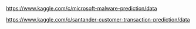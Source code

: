 https://www.kaggle.com/c/microsoft-malware-prediction/data

https://www.kaggle.com/c/santander-customer-transaction-prediction/data

